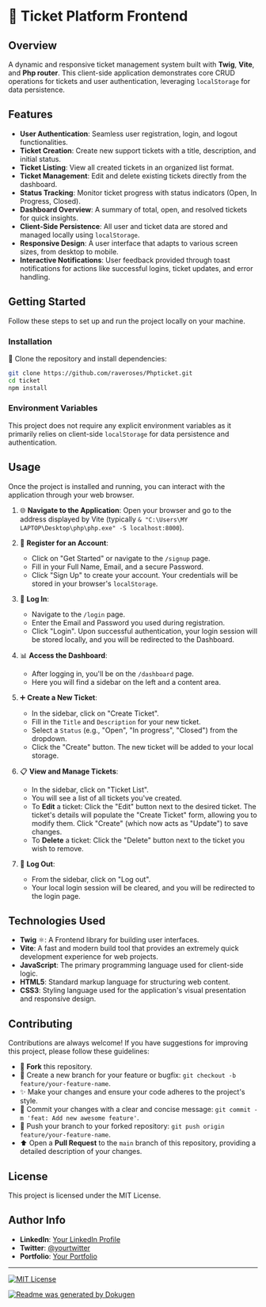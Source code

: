 # 🎫 Ticket Platform Frontend

## Overview
A dynamic and responsive ticket management system built with **Twig**, **Vite**, and **Php router**. This client-side application demonstrates core CRUD operations for tickets and user authentication, leveraging `localStorage` for data persistence.

## Features
*   **User Authentication**: Seamless user registration, login, and logout functionalities.
*   **Ticket Creation**: Create new support tickets with a title, description, and initial status.
*   **Ticket Listing**: View all created tickets in an organized list format.
*   **Ticket Management**: Edit and delete existing tickets directly from the dashboard.
*   **Status Tracking**: Monitor ticket progress with status indicators (Open, In Progress, Closed).
*   **Dashboard Overview**: A summary of total, open, and resolved tickets for quick insights.
*   **Client-Side Persistence**: All user and ticket data are stored and managed locally using `localStorage`.
*   **Responsive Design**: A user interface that adapts to various screen sizes, from desktop to mobile.
*   **Interactive Notifications**: User feedback provided through toast notifications for actions like successful logins, ticket updates, and error handling.

## Getting Started

Follow these steps to set up and run the project locally on your machine.

### Installation
🚀 Clone the repository and install dependencies:

```bash
git clone https://github.com/raveroses/Phpticket.git
cd ticket
npm install
```

### Environment Variables
This project does not require any explicit environment variables as it primarily relies on client-side `localStorage` for data persistence and authentication.

## Usage

Once the project is installed and running, you can interact with the application through your web browser.

1.  🌐 **Navigate to the Application**:
    Open your browser and go to the address displayed by Vite (typically `& "C:\Users\MY LAPTOP\Desktop\php\php.exe" -S localhost:8000`).

2.  📝 **Register for an Account**:
    *   Click on "Get Started" or navigate to the `/signup` page.
    *   Fill in your Full Name, Email, and a secure Password.
    *   Click "Sign Up" to create your account. Your credentials will be stored in your browser's `localStorage`.

3.  🔑 **Log In**:
    *   Navigate to the `/login` page.
    *   Enter the Email and Password you used during registration.
    *   Click "Login". Upon successful authentication, your login session will be stored locally, and you will be redirected to the Dashboard.

4.  📊 **Access the Dashboard**:
    *   After logging in, you'll be on the `/dashboard` page.
    *   Here you will find a sidebar on the left and a content area.

5.  ➕ **Create a New Ticket**:
    *   In the sidebar, click on "Create Ticket".
    *   Fill in the `Title` and `Description` for your new ticket.
    *   Select a `Status` (e.g., "Open", "In progress", "Closed") from the dropdown.
    *   Click the "Create" button. The new ticket will be added to your local storage.

6.  📋 **View and Manage Tickets**:
    *   In the sidebar, click on "Ticket List".
    *   You will see a list of all tickets you've created.
    *   To **Edit** a ticket: Click the "Edit" button next to the desired ticket. The ticket's details will populate the "Create Ticket" form, allowing you to modify them. Click "Create" (which now acts as "Update") to save changes.
    *   To **Delete** a ticket: Click the "Delete" button next to the ticket you wish to remove.

7.  🚪 **Log Out**:
    *   From the sidebar, click on "Log out".
    *   Your local login session will be cleared, and you will be redirected to the login page.

## Technologies Used
*   **Twig** ⚛️: A Frontend library for building user interfaces.
*   **Vite**: A fast and modern build tool that provides an extremely quick development experience for web projects.
*   **JavaScript**: The primary programming language used for client-side logic.
*   **HTML5**: Standard markup language for structuring web content.
*   **CSS3**: Styling language used for the application's visual presentation and responsive design.

## Contributing
Contributions are always welcome! If you have suggestions for improving this project, please follow these guidelines:

*   🍴 **Fork** this repository.
*   🌿 Create a new branch for your feature or bugfix: `git checkout -b feature/your-feature-name`.
*   ✨ Make your changes and ensure your code adheres to the project's style.
*   💬 Commit your changes with a clear and concise message: `git commit -m 'feat: Add new awesome feature'`.
*   🚀 Push your branch to your forked repository: `git push origin feature/your-feature-name`.
*   ⬆️ Open a **Pull Request** to the `main` branch of this repository, providing a detailed description of your changes.

## License
This project is licensed under the MIT License.

## Author Info
*   **LinkedIn**: [Your LinkedIn Profile](https://linkedin.com/in/yourprofile)
*   **Twitter**: [@yourtwitter](https://twitter.com/yourtwitter)
*   **Portfolio**: [Your Portfolio](https://yourportfolio.com)

---

[![MIT License](https://img.shields.io/badge/License-MIT-green.svg)](https://opensource.org/licenses/MIT)

[![Readme was generated by Dokugen](https://img.shields.io/badge/Readme%20was%20generated%20by-Dokugen-brightgreen)](https://www.npmjs.com/package/dokugen)